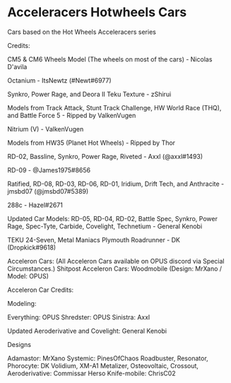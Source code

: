# Acceleracers Hotwheels Cars

Cars based on the Hot Wheels Acceleracers series

Credits: 

CM5 & CM6 Wheels Model (The wheels on most of the cars) - Nicolas D'avila

Octanium - ItsNewtz (#Newt#6977) 

Synkro, Power Rage, and Deora II Teku Texture - zShirui

Models from Track Attack, Stunt Track Challenge, HW World Race (THQ), and Battle Force 5 - Ripped by ValkenVugen

Nitrium (V) - ValkenVugen

Models from HW35 (Planet Hot Wheels) - Ripped by Thor

RD-02, Bassline, Synkro, Power Rage, Riveted - Axxl (@axxl#1493) 

RD-09 - @James1975#8656 

Ratified, RD-08, RD-03, RD-06, RD-01, Iridium, Drift Tech, and Anthracite - jmsbd07 (@jmsbd07#5389)

288c - Hazel#2671

Updated Car Models: RD-05, RD-04, RD-02, Battle Spec, Synkro, Power Rage, Spec-Tyte, Carbide, Covelight, Technetium - General Kenobi

TEKU 24-Seven, Metal Maniacs Plymouth Roadrunner - DK (Dropkick#9618)



 
Acceleron Cars: (All Acceleron Cars available on OPUS discord via Special Circumstances.) 
Shitpost Acceleron Cars: Woodmobile (Design: MrXano / Model: OPUS) 

Acceleron Car Credits:

Modeling: 

Everything: OPUS 
Shredster: OPUS
Sinistra: Axxl

Updated Aeroderivative and Covelight: General Kenobi

Designs

Adamastor: MrXano
Systemic: PinesOfChaos
Roadbuster, Resonator, Phorocyte: DK
Volidium, XM-A1 Metalizer, Osteovoltaic, Crossout, Aeroderivative: Commissar Herso
Knife-mobile: ChrisC02

